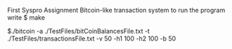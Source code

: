 First Syspro Assignment
Bitcoin-like transaction system
to run the program write
$ make

$./bitcoin -a ./TestFiles/bitCoinBalancesFile.txt -t ./TestFiles/transactionsFile.txt -v 50 -h1 100 -h2 100 -b 50